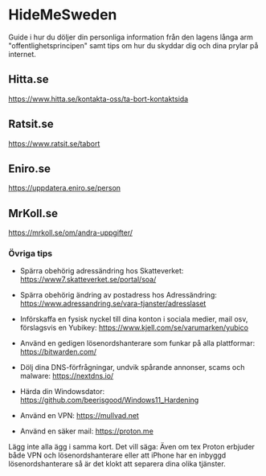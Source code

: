 # HideMeSweden
Guide i hur du döljer din personliga information från den lagens långa arm "offentlighetsprincipen" samt tips om hur du skyddar dig och dina prylar på internet.

## Hitta.se
https://www.hitta.se/kontakta-oss/ta-bort-kontaktsida

## Ratsit.se
https://www.ratsit.se/tabort

## Eniro.se
https://uppdatera.eniro.se/person

## MrKoll.se
https://mrkoll.se/om/andra-uppgifter/

### Övriga tips
- Spärra obehörig adressändring hos Skatteverket: https://www7.skatteverket.se/portal/soa/
- Spärra obehörig ändring av postadress hos Adressändring: https://www.adressandring.se/vara-tjanster/adresslaset

- Införskaffa en fysisk nyckel till dina konton i sociala medier, mail osv, förslagsvis en Yubikey: https://www.kjell.com/se/varumarken/yubico
- Använd en gedigen lösenordshanterare som funkar på alla plattformar: https://bitwarden.com/
- Dölj dina DNS-förfrågningar, undvik spårande annonser, scams och malware: https://nextdns.io/
- Härda din Windowsdator: https://github.com/beerisgood/Windows11_Hardening
- Använd en VPN: https://mullvad.net
- Använd en säker mail: https://proton.me

Lägg inte alla ägg i samma kort. Det vill säga: Även om tex Proton erbjuder både VPN och lösenordshanterare eller att iPhone har en inbyggd lösenordshanterare så är det klokt att separera dina olika tjänster.
